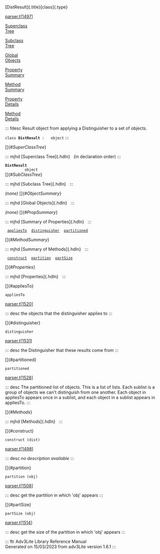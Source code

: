 [DistResult]{.title}[class]{.type}

[parser.t](../file/parser.t.html)\[[1497](../source/parser.t.html#1497)\]

[Superclass\
Tree](#_SuperClassTree_)

[Subclass\
Tree](#_SubClassTree_)

[Global\
Objects](#_ObjectSummary_)

[Property\
Summary](#_PropSummary_)

[Method\
Summary](#_MethodSummary_)

[Property\
Details](#_Properties_)

[Method\
Details](#_Methods_)

::: fdesc
Result object from applying a Distinguisher to a set of objects.

`class `**`DistResult`**` :   object`
:::

[]{#_SuperClassTree_}

::: mjhd
[Superclass Tree]{.hdln}   (in declaration order)
:::

**`DistResult`**\
`         object`\
[]{#_SubClassTree_}

::: mjhd
[Subclass Tree]{.hdln}  
:::

*(none)* []{#_ObjectSummary_}

::: mjhd
[Global Objects]{.hdln}  
:::

*(none)* []{#_PropSummary_}

::: mjhd
[Summary of Properties]{.hdln}  
:::

` `[`appliesTo`](#appliesTo)`  `[`distinguisher`](#distinguisher)`  `[`partitioned`](#partitioned)`  `

[]{#_MethodSummary_}

::: mjhd
[Summary of Methods]{.hdln}  
:::

` `[`construct`](#construct)`  `[`partition`](#partition)`  `[`partSize`](#partSize)`  `

[]{#_Properties_}

::: mjhd
[Properties]{.hdln}  
:::

[]{#appliesTo}

`appliesTo`

[parser.t](../file/parser.t.html)\[[1520](../source/parser.t.html#1520)\]

::: desc
the objects that the distinguisher applies to
:::

[]{#distinguisher}

`distinguisher`

[parser.t](../file/parser.t.html)\[[1531](../source/parser.t.html#1531)\]

::: desc
the Distinguisher that these results come from
:::

[]{#partitioned}

`partitioned`

[parser.t](../file/parser.t.html)\[[1528](../source/parser.t.html#1528)\]

::: desc
The partitioned list of objects. This is a list of lists. Each sublist
is a group of objects we can\'t distinguish from one another. Each
object in appliesTo appears once in a sublist, and each object in a
sublist appears in appliesTo.
:::

[]{#_Methods_}

::: mjhd
[Methods]{.hdln}  
:::

[]{#construct}

`construct (dist)`

[parser.t](../file/parser.t.html)\[[1498](../source/parser.t.html#1498)\]

::: desc
*no description available*
:::

[]{#partition}

`partition (obj)`

[parser.t](../file/parser.t.html)\[[1508](../source/parser.t.html#1508)\]

::: desc
get the partition in which \'obj\' appears
:::

[]{#partSize}

`partSize (obj)`

[parser.t](../file/parser.t.html)\[[1514](../source/parser.t.html#1514)\]

::: desc
get the size of the partition in which \'obj\' appears
:::

::: ftr
Adv3Lite Library Reference Manual\
Generated on 15/03/2023 from adv3Lite version 1.6.1
:::

